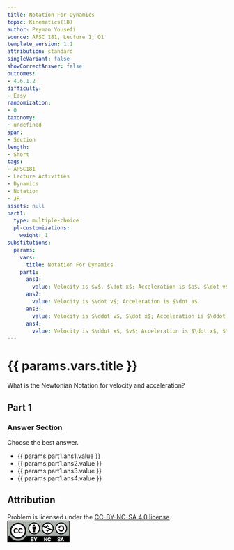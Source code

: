 ```yaml
---
title: Notation For Dynamics
topic: Kinematics(1D)
author: Peyman Yousefi
source: APSC 181, Lecture 1, Q1
template_version: 1.1
attribution: standard
singleVariant: false
showCorrectAnswer: false
outcomes:
- 4.6.1.2
difficulty:
- Easy
randomization:
- 0
taxonomy:
- undefined
span:
- Section
length:
- Short
tags:
- APSC181
- Lecture Activities
- Dynamics
- Notation
- JR
assets: null
part1:
  type: multiple-choice
  pl-customizations:
    weight: 1
substitutions:
  params:
    vars:
      title: Notation For Dynamics
    part1:
      ans1:
        value: Velocity is $v$, $\dot x$; Acceleration is $a$, $\dot v$, $\ddot x$.
      ans2:
        value: Velocity is $\dot v$; Acceleration is $\dot a$.
      ans3:
        value: Velocity is $\ddot v$, $\dot x$; Acceleration is $\ddot a$, $\dot a$.
      ans4:
        value: Velocity is $\ddot x$, $v$; Acceleration is $\dot x$, $\ddot v$, $a$.
---
```

# {{ params.vars.title }}
What is the Newtonian Notation for velocity and acceleration?

## Part 1

### Answer Section

Choose the best answer.

- {{ params.part1.ans1.value }}
- {{ params.part1.ans2.value }}
- {{ params.part1.ans3.value }}
- {{ params.part1.ans4.value }}

## Attribution

Problem is licensed under the [CC-BY-NC-SA 4.0 license](https://creativecommons.org/licenses/by-nc-sa/4.0/).<br> ![The Creative Commons 4.0 license requiring attribution-BY, non-commercial-NC, and share-alike-SA license.](https://raw.githubusercontent.com/firasm/bits/master/by-nc-sa.png)